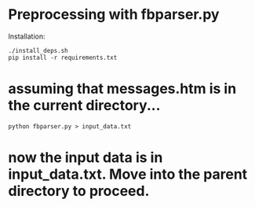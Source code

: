 # Preprocessing with fbparser.py

Installation:
```
./install_deps.sh
pip install -r requirements.txt
```

# assuming that messages.htm is in the current directory...
```python fbparser.py > input_data.txt```

# now the input data is in input_data.txt. Move into the parent directory to proceed.



